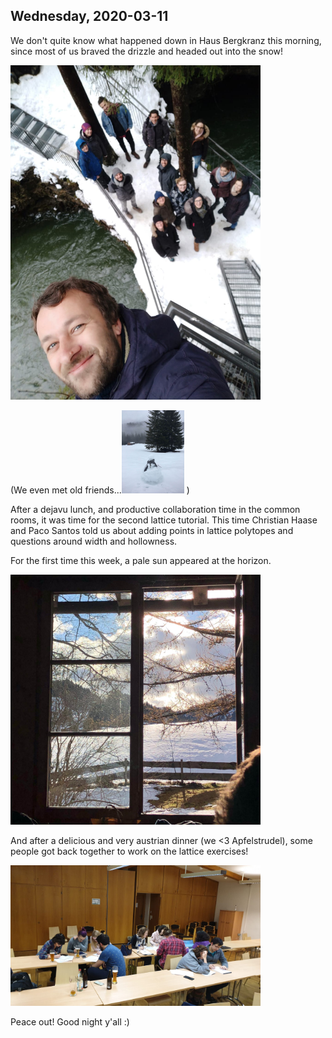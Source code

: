 ---
---

## Wednesday, 2020-03-11

We don't quite know what happened down in Haus Bergkranz this morning, since most of us braved the drizzle and headed out into the snow! 

<img src="./pics/bridge.jpg" width="400">

(We even met old friends...<img src="./pics/snowman.jpg" width="100"> )


After a dejavu lunch, and productive collaboration time in the common rooms, it was time for the second lattice tutorial. This time Christian Haase and Paco Santos told us about adding points in lattice polytopes and questions around width and hollowness.

For the first time this week, a pale sun appeared at the horizon.

<img src="./pics/window.jpg" width="400">


And after a delicious and very austrian dinner (we <3 Apfelstrudel), some people got back together to work on the lattice exercises!

<img src="./pics/evening.jpg" width="400">

Peace out! Good night y'all :)





